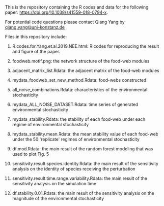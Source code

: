 This is the repository containing the R codes and data for the following paper: https://doi.org/10.1038/s41559-018-0794-x.
  

For potential code questions please contact Qiang Yang by qiang.yang@uni-konstanz.de

Files in this repository include:

1) R.codes.for.Yang.et.al.2019.NEE.html: R codes for reproducing the result and figure of the paper.

2) foodweb.motif.png: the network structure of the food-web modules

3) adjacent_matrix_list.Rdata: the adjacent matrix of the food-web modules

4) mydata_foodweb_set_new_method.Rdata: food-webs constructed

5) all_noise_combinations.Rdata: characteristics of the environmental stochasticity

6) mydata_ALL_NOISE_DATASET.Rdata: time series of generated environmental stochasticity

7) mydata_stability.Rdata: the stability of each food-web under each regime of environmental stochasticity

8) mydata_stability.mean.Rdata: the mean stability value of each food-web under the 50 'replicate' regimes of environmental stochasticity

9) df.mod.Rdata: the main result of the random forest modeling that was used to plot Fig. 5

10) sensitivity.result.species.identity.Rdata: the main result of the sensitivity analysis on the identity of species receiving the perturbation

11) sensitivity.result.time.range.variability.Rdata: the main result of the sensitivity analysis on the simulation time

12) df.stability.0.01.Rdata: the main result of the sensitivity analysis on the magnitude of the environmental stochasticity
